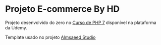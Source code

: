 # Projeto E-commerce By HD

Projeto desenvolvido do zero no [Curso de PHP 7](https://www.udemy.com/curso-completo-de-php-7/) disponível na plataforma da Udemy.

Template usado no projeto [Almsaeed Studio](https://almsaeedstudio.com)